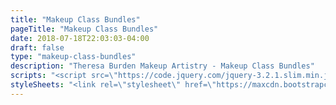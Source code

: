 ```yaml
---
title: "Makeup Class Bundles"
pageTitle: "Makeup Class Bundles"
date: 2018-07-18T22:03:03-04:00
draft: false
type: "makeup-class-bundles"
description: "Theresa Burden Makeup Artistry - Makeup Class Bundles"
scripts: "<script src=\"https://code.jquery.com/jquery-3.2.1.slim.min.js\" integrity=\"sha384-KJ3o2DKtIkvYIK3UENzmM7KCkRr/rE9/Qpg6aAZGJwFDMVNA/GpGFF93hXpG5KkN\" crossorigin=\"anonymous\"></script>\n<script src=\"https://cdnjs.cloudflare.com/ajax/libs/popper.js/1.12.3/umd/popper.min.js\" integrity=\"sha384-vFJXuSJphROIrBnz7yo7oB41mKfc8JzQZiCq4NCceLEaO4IHwicKwpJf9c9IpFgh\" crossorigin=\"anonymous\"></script>\n<script src=\"https://maxcdn.bootstrapcdn.com/bootstrap/4.0.0-beta.2/js/bootstrap.min.js\" integrity=\"sha384-alpBpkh1PFOepccYVYDB4do5UnbKysX5WZXm3XxPqe5iKTfUKjNkCk9SaVuEZflJ\" crossorigin=\"anonymous\"></script>"
styleSheets: "<link rel=\"stylesheet\" href=\"https://maxcdn.bootstrapcdn.com/bootstrap/4.0.0-beta.2/css/bootstrap.min.css\" integrity=\"sha384-PsH8R72JQ3SOdhVi3uxftmaW6Vc51MKb0q5P2rRUpPvrszuE4W1povHYgTpBfshb\" crossorigin=\"anonymous\">\n<link rel=\"stylesheet\" href=\"css/styles.css\">"
---
```



